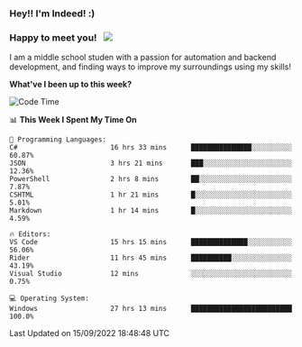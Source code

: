 ### Hey!! I'm Indeed! :) 

### Happy to meet you! &nbsp; ![](https://visitor-badge.glitch.me/badge?page_id=Indeedornot.Indeedornot)

I am a middle school studen with a passion for automation and backend development, and finding ways to improve my surroundings using my skills!

**What've I been up to this week?** 

<!--START_SECTION:waka-->
![Code Time](http://img.shields.io/badge/Code%20Time-360%20hrs%2010%20mins-blue)

📊 **This Week I Spent My Time On** 

```text
💬 Programming Languages: 
C#                       16 hrs 33 mins      ███████████████░░░░░░░░░░   60.87% 
JSON                     3 hrs 21 mins       ███░░░░░░░░░░░░░░░░░░░░░░   12.36% 
PowerShell               2 hrs 8 mins        ██░░░░░░░░░░░░░░░░░░░░░░░   7.87% 
CSHTML                   1 hr 21 mins        █░░░░░░░░░░░░░░░░░░░░░░░░   5.01% 
Markdown                 1 hr 14 mins        █░░░░░░░░░░░░░░░░░░░░░░░░   4.59%

🔥 Editors: 
VS Code                  15 hrs 15 mins      ██████████████░░░░░░░░░░░   56.06% 
Rider                    11 hrs 45 mins      ██████████░░░░░░░░░░░░░░░   43.19% 
Visual Studio            12 mins             ░░░░░░░░░░░░░░░░░░░░░░░░░   0.75%

💻 Operating System: 
Windows                  27 hrs 13 mins      █████████████████████████   100.0%

```


 Last Updated on 15/09/2022 18:48:48 UTC
<!--END_SECTION:waka-->
